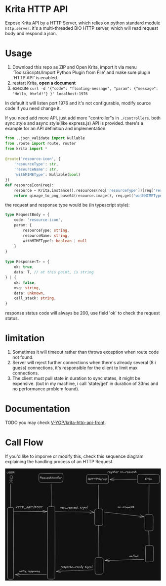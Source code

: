 # Krita HTTP API

Expose Krita API by a HTTP Server, which relies on python standard module `http.server`. it's a multi-threaded BIO HTTP server, which will read request body and respond a json.

# Usage

1. Download this repo as ZIP and Open Krita, import it via menu 'Tools/Scripts/Import Python Plugin from File' and make sure plugin 'HTTP API' is enabled.
2. restart Krita, **open a document**
3. execute `curl -d '{"code": "floating-message", "param": {"message": "Hello, World!"} }' localhost:1976`

In default it will listen port 1976 and it's not configurable, modify source code if you need change it.

If you need add more API, just add more "controller"s in `./controllers`. both sync style and async style(like express.js) API is provided. there's a example for an API definition and implementation. 

```python
from ..json_validate import Nullable
from .route import route, router
from krita import *

@route('resource-icon', {
    'resourceType': str,
    'resourceName': str,
    'withMIMEType': Nullable(bool)
})
def resourceIcon(req):
    resource = Krita.instance().resources(req['resourceType'])[req['resourceName']]
    return qimage_to_png_base64(resource.image(), req.get('withMIMEType'))
```

the request and response type would be (in typescript style):

```typescript
type RequestBody = {
    code: 'resource-icon',
    param: {
        resourceType: string,
        resourceName: string,
        withMIMEType?: boolean | null
    }
}

type Response<T> = {
    ok: true,
    data: T, // at this point, is string
} | {
    ok: false,
    msg: string,
    data: unknown,
    call_stack: string,
}

```

response status code will always be 200, use field 'ok' to check the request status.

# limitation

1. Sometimes it will timeout rather than throws exception when route code not found.
2. Server will reject further connections when there's already several (8 i guess) connections, it's responsible for the client to limit max connections.
3. The client must pull state in duration to sync states, it might be expensive. (but in my machine, i call 'state/get' in duration of 33ms and no performance problem found).

# Documentation

TODO you may check [V-YOP/krita-http-api-front](https://github.com/V-YOP/krita-http-api-front).

# Call Flow

If you'd like to imporve or modify this, check this sequence diagram explaining the handling process of an HTTP Request.

![](./sequence_diagram.png)
